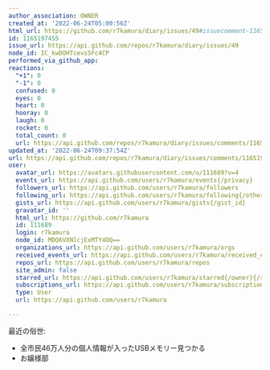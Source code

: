 ```yaml
---
author_association: OWNER
created_at: '2022-06-24T05:00:56Z'
html_url: https://github.com/r7kamura/diary/issues/49#issuecomment-1165197455
id: 1165197455
issue_url: https://api.github.com/repos/r7kamura/diary/issues/49
node_id: IC_kwDOHTcevs5Fc4CP
performed_via_github_app: 
reactions:
  "+1": 0
  "-1": 0
  confused: 0
  eyes: 0
  heart: 0
  hooray: 0
  laugh: 0
  rocket: 0
  total_count: 0
  url: https://api.github.com/repos/r7kamura/diary/issues/comments/1165197455/reactions
updated_at: '2022-06-24T09:37:54Z'
url: https://api.github.com/repos/r7kamura/diary/issues/comments/1165197455
user:
  avatar_url: https://avatars.githubusercontent.com/u/111689?v=4
  events_url: https://api.github.com/users/r7kamura/events{/privacy}
  followers_url: https://api.github.com/users/r7kamura/followers
  following_url: https://api.github.com/users/r7kamura/following{/other_user}
  gists_url: https://api.github.com/users/r7kamura/gists{/gist_id}
  gravatar_id: ''
  html_url: https://github.com/r7kamura
  id: 111689
  login: r7kamura
  node_id: MDQ6VXNlcjExMTY4OQ==
  organizations_url: https://api.github.com/users/r7kamura/orgs
  received_events_url: https://api.github.com/users/r7kamura/received_events
  repos_url: https://api.github.com/users/r7kamura/repos
  site_admin: false
  starred_url: https://api.github.com/users/r7kamura/starred{/owner}{/repo}
  subscriptions_url: https://api.github.com/users/r7kamura/subscriptions
  type: User
  url: https://api.github.com/users/r7kamura

---
```

最近の俗世:

- 全市民46万人分の個人情報が入ったUSBメモリー見つかる
- お嬢様部